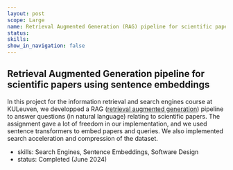 ```yaml
---
layout: post
scope: Large
name: Retrieval Augmented Generation (RAG) pipeline for scientific papers QA using sentence embeddings
status: 
skills: 
show_in_navigation: false
---
```


## Retrieval Augmented Generation pipeline for scientific papers using sentence embeddings
In this project for the information retrieval and search engines course at KULeuven, we developped a RAG ([retrieval augmented generation](https://en.wikipedia.org/wiki/Retrieval-augmented_generation)) pipeline to answer questions (in natural language) relating to scientific papers. The assignment gave a lot of freedom in our implementation, and we used sentence transformers to embed papers and queries. We also implemented search acceleration and compression of the dataset.
- skills: Search Engines, Sentence Embeddings, Software Design
- status: Completed (June 2024)
